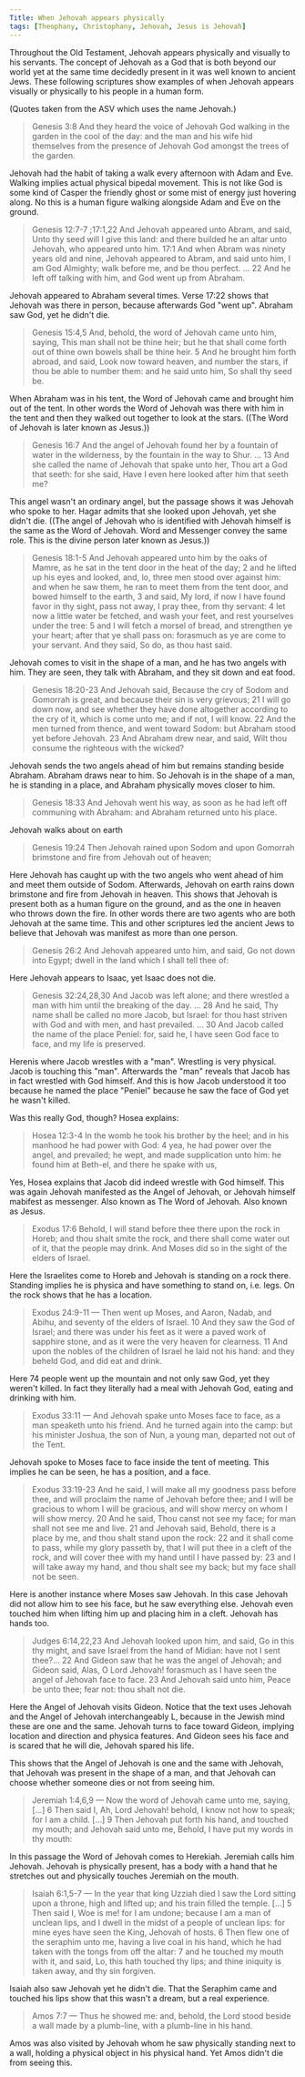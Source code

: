 ```yaml
---
Title: When Jehovah appears physically
tags: [Theophany, Christophany, Jehovah, Jesus is Jehovah]
---
```


Throughout the Old Testament, Jehovah appears physically and visually to his servants. The concept of Jehovah as a God that is both beyond our world yet at the same time decidedly present in it was well known to ancient Jews. These following scriptures show examples of when Jehovah appears visually or physically to his people in a human form.

(Quotes taken from the ASV which uses the name Jehovah.)

> Genesis 3:8 And they heard the voice of Jehovah God walking in the garden in the cool of the day: and the man and his wife hid themselves from the presence of Jehovah God amongst the trees of the garden.

Jehovah had the habit of taking a walk every afternoon with Adam and Eve. Walking implies actual physical bipedal movement. This is not like God is some kind of Casper the friendly ghost or some mist of energy just hovering along. No this is a human figure walking alongside Adam and Eve on the ground.

> Genesis 12:7-7 ;17:1,22 And Jehovah appeared unto Abram, and said, Unto thy seed will I give this land: and there builded he an altar unto Jehovah, who appeared unto him. 17:1 And when Abram was ninety years old and nine, Jehovah appeared to Abram, and said unto him, I am God Almighty; walk before me, and be thou perfect. ... 22 And he left off talking with him, and God went up from Abraham.

Jehovah appeared to Abraham several times. Verse 17:22 shows that Jehovah was there in person, because afterwards God "went up". Abraham saw God, yet he didn't die.

> Genesis 15:4,5 And, behold, the word of Jehovah came unto him, saying, This man shall not be thine heir; but he that shall come forth out of thine own bowels shall be thine heir. 5 And he brought him forth abroad, and said, Look now toward heaven, and number the stars, if thou be able to number them: and he said unto him, So shall thy seed be.

When Abraham was in his tent, the Word of Jehovah came and brought him out of the tent. In other words the Word of Jehovah was there with him in the tent and then they walked out together to look at the stars. ((The Word of Jehovah is later known as Jesus.))

> Genesis 16:7 And the angel of Jehovah found her by a fountain of water in the wilderness, by the fountain in the way to Shur. ... 13 And she called the name of Jehovah that spake unto her, Thou art a God that seeth: for she said, Have I even here looked after him that seeth me?

This angel wasn't an ordinary angel, but the passage shows it was Jehovah who spoke to her. Hagar admits that she looked upon Jehovah, yet she didn't die. ((The angel of Jehovah who is identified with Jehovah himself is the same as the Word of Jehovah. Word and Messenger convey the same role. This is the divine person later known as Jesus.))

> Genesis 18:1-5 And Jehovah appeared unto him by the oaks of Mamre, as he sat in the tent door in the heat of the day; 2 and he lifted up his eyes and looked, and, lo, three men stood over against him: and when he saw them, he ran to meet them from the tent door, and bowed himself to the earth, 3 and said, My lord, if now I have found favor in thy sight, pass not away, I pray thee, from thy servant: 4 let now a little water be fetched, and wash your feet, and rest yourselves under the tree: 5 and I will fetch a morsel of bread, and strengthen ye your heart; after that ye shall pass on: forasmuch as ye are come to your servant. And they said, So do, as thou hast said.

Jehovah comes to visit in the shape of a man, and he has two angels with him. They are seen, they talk with Abraham, and they sit down and eat food.

> Genesis 18:20-23 And Jehovah said, Because the cry of Sodom and Gomorrah is great, and because their sin is very grievous; 21 I will go down now, and see whether they have done altogether according to the cry of it, which is come unto me; and if not, I will know. 22 And the men turned from thence, and went toward Sodom: but Abraham stood yet before Jehovah. 23 And Abraham drew near, and said, Wilt thou consume the righteous with the wicked?

Jehovah sends the two angels ahead of him but remains standing beside Abraham. Abraham draws near to him. So Jehovah is in the shape of a man, he is standing in a place, and Abraham physically moves closer to him.

> Genesis 18:33 And Jehovah went his way, as soon as he had left off communing with Abraham: and Abraham returned unto his place.

Jehovah walks about on earth

> Genesis 19:24 Then Jehovah rained upon Sodom and upon Gomorrah brimstone and fire from Jehovah out of heaven;

Here Jehovah has caught up with the two angels who went ahead of him and meet them outside of Sodom. Afterwards, Jehovah on earth rains down brimstone and fire from Jehovah in heaven. This shows that Jehovah is present both as a human figure on the ground, and as the one in heaven who throws down the fire. In other words there are two agents who are both Jehovah at the same time. This and other scriptures led the ancient Jews to believe that Jehovah was manifest as more than one person.

> Genesis 26:2 And Jehovah appeared unto him, and said, Go not down into Egypt; dwell in the land which I shall tell thee of:

Here Jehovah appears to Isaac, yet Isaac does not die.

> Genesis 32:24,28,30 And Jacob was left alone; and there wrestled a man with him until the breaking of the day. ... 28 And he said, Thy name shall be called no more Jacob, but Israel: for thou hast striven with God and with men, and hast prevailed. ... 30 And Jacob called the name of the place Peniel: for, said he, I have seen God face to face, and my life is preserved.

Herenis where Jacob wrestles with a "man". Wrestling is very physical. Jacob is touching this "man". Afterwards the "man" reveals that Jacob has in fact wrestled with God himself. And this is how Jacob understood it too because he named the place "Peniel" because he saw the face of God yet he wasn't killed.

Was this really God, though? Hosea explains:

> Hosea 12:3-4 In the womb he took his brother by the heel; and in his manhood he had power with God: 4 yea, he had power over the angel, and prevailed; he wept, and made supplication unto him: he found him at Beth-el, and there he spake with us,

Yes, Hosea explains that Jacob did indeed wrestle with God himself. This was again Jehovah manifested as the Angel of Jehovah, or Jehovah himself mabifest as messenger. Also known as The Word of Jehovah. Also known as Jesus.

> Exodus 17:6 Behold, I will stand before thee there upon the rock in Horeb; and thou shalt smite the rock, and there shall come water out of it, that the people may drink. And Moses did so in the sight of the elders of Israel.

Here the Israelites come to Horeb and Jehovah is standing on a rock there. Standing implies he is physica and have something to stand on, i.e. legs. On the rock shows that he has a location.

> Exodus 24:9-11 — Then went up Moses, and Aaron, Nadab, and Abihu, and seventy of the elders of Israel. 10 And they saw the God of Israel; and there was under his feet as it were a paved work of sapphire stone, and as it were the very heaven for clearness. 11 And upon the nobles of the children of Israel he laid not his hand: and they beheld God, and did eat and drink.

Here 74 people went up the mountain and not only saw God, yet they weren't killed. In fact they literally had a meal with Jehovah God, eating and drinking with him.

> Exodus 33:11 — And Jehovah spake unto Moses face to face, as a man speaketh unto his friend. And he turned again into the camp: but his minister Joshua, the son of Nun, a young man, departed not out of the Tent.

Jehovah spoke to Moses face to face inside the tent of meeting. This implies he can be seen, he has a position, and a face.

> Exodus 33:19-23 And he said, I will make all my goodness pass before thee, and will proclaim the name of Jehovah before thee; and I will be gracious to whom I will be gracious, and will show mercy on whom I will show mercy. 20 And he said, Thou canst not see my face; for man shall not see me and live. 21 and Jehovah said, Behold, there is a place by me, and thou shalt stand upon the rock: 22 and it shall come to pass, while my glory passeth by, that I will put thee in a cleft of the rock, and will cover thee with my hand until I have passed by: 23 and I will take away my hand, and thou shalt see my back; but my face shall not be seen.

Here is another instance where Moses saw Jehovah. In this case Jehovah did not allow him to see his face, but he saw everything else. Jehovah even touched him when lifting him up and placing him in a cleft. Jehovah has hands too.

> Judges 6:14,22,23 And Jehovah looked upon him, and said, Go in this thy might, and save Israel from the hand of Midian: have not I sent thee?... 22 And Gideon saw that he was the angel of Jehovah; and Gideon said, Alas, O Lord Jehovah! forasmuch as I have seen the angel of Jehovah face to face. 23 And Jehovah said unto him, Peace be unto thee; fear not: thou shalt not die.

Here the Angel of Jehovah visits Gideon. Notice that the text uses Jehovah and the Angel of Jehovah interchangeably L, because in the Jewish mind these are one and the same. Jehovah turns to face toward Gideon, implying location and direction and physica features. And Gideon sees his face and is scared that he will die, Jehovah spared his life.

This shows that the Angel of Jehovah is one and the same with Jehovah, that Jehovah was present in the shape of a man, and that Jehovah can choose whether someone dies or not from seeing him.

> Jeremiah 1:4,6,9 — Now the word of Jehovah came unto me, saying, \[...\] 6 Then said I, Ah, Lord Jehovah! behold, I know not how to speak; for I am a child. \[...\] 9 Then Jehovah put forth his hand, and touched my mouth; and Jehovah said unto me, Behold, I have put my words in thy mouth:

In this passage the Word of Jehovah comes to Herekiah. Jeremiah calls him Jehovah. Jehovah is physically present, has a body with a hand that he stretches out and physically touches Jeremiah on the mouth.

> Isaiah 6:1,5-7 — In the year that king Uzziah died I saw the Lord sitting upon a throne, high and lifted up; and his train filled the temple. \[...\] 5 Then said I, Woe is me! for I am undone; because I am a man of unclean lips, and I dwell in the midst of a people of unclean lips: for mine eyes have seen the King, Jehovah of hosts. 6 Then flew one of the seraphim unto me, having a live coal in his hand, which he had taken with the tongs from off the altar: 7 and he touched my mouth with it, and said, Lo, this hath touched thy lips; and thine iniquity is taken away, and thy sin forgiven.

Isaiah also saw Jehovah yet he didn't die. That the Seraphim came and touched his lips show that this wasn't a dream, but a real experience.

> Amos 7:7 — Thus he showed me: and, behold, the Lord stood beside a wall made by a plumb-line, with a plumb-line in his hand.

Amos was also visited by Jehovah whom he saw physically standing next to a wall, holding a physical object in his physical hand. Yet Amos didn't die from seeing this.
